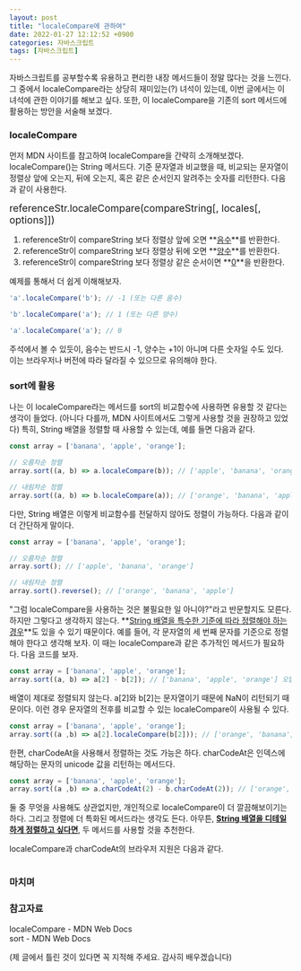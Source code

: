 ```yaml
---
layout: post
title: "localeCompare에 관하여"
date: 2022-01-27 12:12:52 +0900
categories: 자바스크립트
tags: [자바스크립트]
---
```


자바스크립트를 공부할수록 유용하고 편리한 내장 메서드들이 정말 많다는 것을 느낀다. 그 중에서 localeCompare라는 상당히 재미있는(?) 녀석이 있는데, 이번 글에서는 이 녀석에 관한 이야기를 해보고 싶다. 또한, 이 localeCompare을 기존의 sort 메서드에 활용하는 방안을 서술해 보겠다.  

### localeCompare

먼저 MDN 사이트를 참고하여 localeCompare을 간략히 소개해보겠다.  
localeCompare()는 String 메서드다. 기준 문자열과 비교했을 때, 비교되는 문자열이 정렬상 앞에 오는지, 뒤에 오는지, 혹은 같은 순서인지 알려주는 숫자를 리턴한다. 다음과 같이 사용한다.  

<span style="font-size: 1.1rem">referenceStr.localeCompare(compareString[, locales[, options]])</span>

1. referenceStr이 compareString 보다 정렬상 앞에 오면 **<u>음수</u>**를 반환한다.  
2. referenceStr이 compareString 보다 정렬상 뒤에 오면 **<u>양수</u>**를 반환한다.  
3. referenceStr이 compareString 보다 정렬상 같은 순서이면 **<u>0</u>**을 반환한다.  

예제를 통해서 더 쉽게 이해해보자.

```Javascript
'a'.localeCompare('b'); // -1 (또는 다른 음수)

'b'.localeCompare('a'); // 1 (또는 다른 양수)

'a'.localeCompare('a'); // 0
```

주석에서 볼 수 있듯이, 음수는 반드시 -1, 양수는 +1이 아니며 다른 숫자일 수도 있다. 이는 브라우저나 버전에 따라 달라질 수 있으므로 유의해야 한다.  

### sort에 활용
나는 이 localeCompare라는 메서드를 sort의 비교함수에 사용하면 유용할 것 같다는 생각이 들었다. (아니다 다를까, MDN 사이트에서도 그렇게 사용할 것을 권장하고 있었다) 특히, String 배열을 정렬할 때 사용할 수 있는데, 예를 들면 다음과 같다.

```Javascript
const array = ['banana', 'apple', 'orange'];

// 오름차순 정렬
array.sort((a, b) => a.localeCompare(b)); // ['apple', 'banana', 'orange']

// 내림차순 정렬
array.sort((a, b) => b.localeCompare(a)); // ['orange', 'banana', 'apple']
```

다만, String 배열은 이렇게 비교함수를 전달하지 않아도 정렬이 가능하다. 다음과 같이 더 간단하게 말이다.

```Javascript
const array = ['banana', 'apple', 'orange'];

// 오름차순 정렬
array.sort(); // ['apple', 'banana', 'orange']

// 내림차순 정렬
array.sort().reverse(); // ['orange', 'banana', 'apple']
```

"그럼 localeCompare을 사용하는 것은 불필요한 일 아니야?"라고 반문할지도 모른다. 하지만 그렇다고 생각하지 않는다. **<u>String 배열을 특수한 기준에 따라 정렬해야 하는 경우</u>**도 있을 수 있기 때문이다. 예를 들어, 각 문자열의 세 번째 문자를 기준으로 정렬해야 한다고 생각해 보자. 이 때는 localeCompare과 같은 추가적인 메서드가 필요하다. 다음 코드를 보자.

```Javascript
const array = ['banana', 'apple', 'orange'];
array.sort((a, b) => a[2] - b[2]); // ['banana', 'apple', 'orange'] 오답
```

배열이 제대로 정렬되지 않는다. a[2]와 b[2]는 문자열이기 때문에 NaN이 리턴되기 때문이다. 이런 경우 문자열의 전후를 비교할 수 있는 localeCompare이 사용될 수 있다. 

```Javascript
const array = ['banana', 'apple', 'orange'];
array.sort((a ,b) => a[2].localeCompare(b[2])); // ['orange', 'banana', 'apple'] 정답
```

한편, charCodeAt을 사용해서 정렬하는 것도 가능은 하다. charCodeAt은 인덱스에 해당하는 문자의 unicode 값을 리턴하는 메서드다.

```Javascript
const array = ['banana', 'apple', 'orange'];
array.sort((a ,b) => a.charCodeAt(2) - b.charCodeAt(2)); // ['orange', 'banana', 'apple'] 정답
```

둘 중 무엇을 사용해도 상관없지만, 개인적으로 localeCompare이 더 깔끔해보이기는 하다. 그리고 정렬에 더 특화된 메서드라는 생각도 든다. 아무튼, **<u>String 배열을 디테일하게 정렬하고 싶다면</u>**, 두 메서드를 사용할 것을 추천한다.

localeCompare과 charCodeAt의 브라우저 지원은 다음과 같다.

<img src="">

### 마치며


### 참고자료
localeCompare - MDN Web Docs  
sort - MDN Web Docs


(제 글에서 틀린 것이 있다면 꼭 지적해 주세요. 감사히 배우겠습니다)  